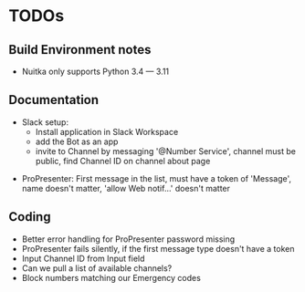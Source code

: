 # TODOs

## Build Environment notes
* Nuitka only supports Python 3.4 — 3.11

## Documentation
* Slack setup: 
    - Install application in Slack Workspace
    - add the Bot as an app
    - invite to Channel by messaging '@Number Service', channel must be public, find Channel ID on channel about page
- ProPresenter: First message in the list, must have a token of 'Message', name doesn't matter, 'allow Web notif...' doesn't matter


## Coding
- Better error handling for ProPresenter password missing
- ProPresenter fails silently, if the first message type doesn't have a token
- Input Channel ID from Input field
- Can we pull a list of available channels?
- Block numbers matching our Emergency codes

